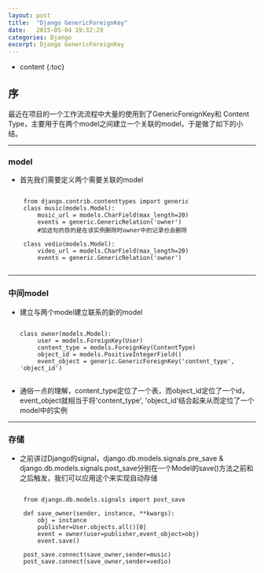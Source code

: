 ```yaml
---
layout: post
title:  "Django GenericForeignKey"
date:   2015-05-04 19:32:29
categories: Django
excerpt: Django GenericForeignKey
---
```


* content
{:toc}


## 序

最近在项目的一个工作流流程中大量的使用到了GenericForeignKey和 Content Type，主要用于在两个model之间建立一个关联的model，于是做了如下的小结。

---

### model

 * 首先我们需要定义两个需要关联的model

    <pre><code>
    from django.contrib.contenttypes import generic
    class music(models.Model):
        music_url = models.CharField(max_length=20)
        events = generic.GenericRelation('owner')
        #加这句的目的是在该实例删除时owner中的记录也会删除

    class vedio(models.Model):
        video_url = models.CharField(max_length=20)
        events = generic.GenericRelation('owner')
     </code></pre>

---

### 中间model

 * 建立与两个model建立联系的新的model

    <pre><code>
   class owner(models.Model):
        user = models.ForeignKey(User)
        content_type = models.ForeignKey(ContentType)
        object_id = models.PositiveIntegerField()
        event_object = generic.GenericForeignKey('content_type', 'object_id')
     </code></pre>

 * 通俗一点的理解，content_type定位了一个表，而object_id定位了一个id，event_object就相当于将'content_type', 'object_id'结合起来从而定位了一个model中的实例

---

### 存储

 * 之前讲过Django的signal，django.db.models.signals.pre_save & django.db.models.signals.post_save分别在一个Model的save()方法之前和之后触发，我们可以应用这个来实现自动存储

    <pre><code>
    from django.db.models.signals import post_save

    def save_owner(sender, instance, **kwargs):
        obj = instance
        publisher=User.objects.all()[0]
        event = owner(user=publisher,event_object=obj)
        event.save()

    post_save.connect(save_owner,sender=music)
    post_save.connect(save_owner,sender=vedio)
     </code></pre>
